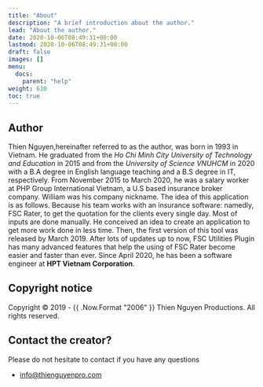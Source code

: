 ```yaml
---
title: "About"
description: "A brief introduction about the author."
lead: "About the author."
date: 2020-10-06T08:49:31+00:00
lastmod: 2020-10-06T08:49:31+00:00
draft: false
images: []
menu: 
  docs:
    parent: "help"
weight: 630
toc: true
---
```


## Author

Thien Nguyen,hereinafter referred to as the author, was born in 1993 in Vietnam. He graduated from the *Ho Chi Minh City University of Technology and Education* in 2015 and from the *University of Science VNUHCM* in 2020 with a B.A degree in English language teaching and a B.S degree in IT, respectively. From November 2015 to March 2020, he was a salary worker at PHP Group International Vietnam, a U.S based insurance broker company. William was his company nickname. The idea of this application is as follows. Because his team works with an insurance software: namedly, FSC Rater, to get the quotation for the clients every single day. Most of inputs are done manually. He conceived an idea to create an application to get more work done in less time. Then, the first version of this tool was released by March 2019. After lots of updates up to now, FSC Utilities Plugin has many advanced features that help the using of FSC Rater become easier and faster than ever. Since April 2020, he has been a software engineer at **HPT Vietnam Corporation**.

## Copyright notice

Copyright © 2019 -  {{ .Now.Format "2006" }} Thien Nguyen Productions. All rights reserved.

## Contact the creator?
Please do not hesitate to contact if you have any questions
- info@thienguyenpro.com
